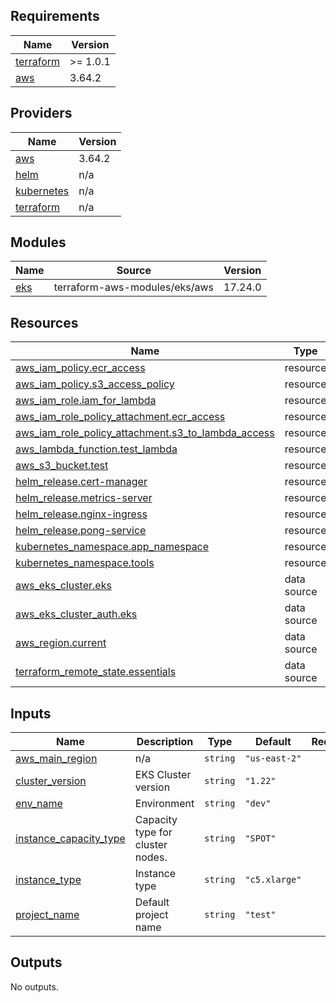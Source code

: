 ## Requirements

| Name | Version |
|------|---------|
| <a name="requirement_terraform"></a> [terraform](#requirement\_terraform) | >= 1.0.1 |
| <a name="requirement_aws"></a> [aws](#requirement\_aws) | 3.64.2 |

## Providers

| Name | Version |
|------|---------|
| <a name="provider_aws"></a> [aws](#provider\_aws) | 3.64.2 |
| <a name="provider_helm"></a> [helm](#provider\_helm) | n/a |
| <a name="provider_kubernetes"></a> [kubernetes](#provider\_kubernetes) | n/a |
| <a name="provider_terraform"></a> [terraform](#provider\_terraform) | n/a |

## Modules

| Name | Source | Version |
|------|--------|---------|
| <a name="module_eks"></a> [eks](#module\_eks) | terraform-aws-modules/eks/aws | 17.24.0 |

## Resources

| Name | Type |
|------|------|
| [aws_iam_policy.ecr_access](https://registry.terraform.io/providers/hashicorp/aws/3.64.2/docs/resources/iam_policy) | resource |
| [aws_iam_policy.s3_access_policy](https://registry.terraform.io/providers/hashicorp/aws/3.64.2/docs/resources/iam_policy) | resource |
| [aws_iam_role.iam_for_lambda](https://registry.terraform.io/providers/hashicorp/aws/3.64.2/docs/resources/iam_role) | resource |
| [aws_iam_role_policy_attachment.ecr_access](https://registry.terraform.io/providers/hashicorp/aws/3.64.2/docs/resources/iam_role_policy_attachment) | resource |
| [aws_iam_role_policy_attachment.s3_to_lambda_access](https://registry.terraform.io/providers/hashicorp/aws/3.64.2/docs/resources/iam_role_policy_attachment) | resource |
| [aws_lambda_function.test_lambda](https://registry.terraform.io/providers/hashicorp/aws/3.64.2/docs/resources/lambda_function) | resource |
| [aws_s3_bucket.test](https://registry.terraform.io/providers/hashicorp/aws/3.64.2/docs/resources/s3_bucket) | resource |
| [helm_release.cert-manager](https://registry.terraform.io/providers/hashicorp/helm/latest/docs/resources/release) | resource |
| [helm_release.metrics-server](https://registry.terraform.io/providers/hashicorp/helm/latest/docs/resources/release) | resource |
| [helm_release.nginx-ingress](https://registry.terraform.io/providers/hashicorp/helm/latest/docs/resources/release) | resource |
| [helm_release.pong-service](https://registry.terraform.io/providers/hashicorp/helm/latest/docs/resources/release) | resource |
| [kubernetes_namespace.app_namespace](https://registry.terraform.io/providers/hashicorp/kubernetes/latest/docs/resources/namespace) | resource |
| [kubernetes_namespace.tools](https://registry.terraform.io/providers/hashicorp/kubernetes/latest/docs/resources/namespace) | resource |
| [aws_eks_cluster.eks](https://registry.terraform.io/providers/hashicorp/aws/3.64.2/docs/data-sources/eks_cluster) | data source |
| [aws_eks_cluster_auth.eks](https://registry.terraform.io/providers/hashicorp/aws/3.64.2/docs/data-sources/eks_cluster_auth) | data source |
| [aws_region.current](https://registry.terraform.io/providers/hashicorp/aws/3.64.2/docs/data-sources/region) | data source |
| [terraform_remote_state.essentials](https://registry.terraform.io/providers/hashicorp/terraform/latest/docs/data-sources/remote_state) | data source |

## Inputs

| Name | Description | Type | Default | Required |
|------|-------------|------|---------|:--------:|
| <a name="input_aws_main_region"></a> [aws\_main\_region](#input\_aws\_main\_region) | n/a | `string` | `"us-east-2"` | no |
| <a name="input_cluster_version"></a> [cluster\_version](#input\_cluster\_version) | EKS Cluster version | `string` | `"1.22"` | no |
| <a name="input_env_name"></a> [env\_name](#input\_env\_name) | Environment | `string` | `"dev"` | no |
| <a name="input_instance_capacity_type"></a> [instance\_capacity\_type](#input\_instance\_capacity\_type) | Capacity type for cluster nodes. | `string` | `"SPOT"` | no |
| <a name="input_instance_type"></a> [instance\_type](#input\_instance\_type) | Instance type | `string` | `"c5.xlarge"` | no |
| <a name="input_project_name"></a> [project\_name](#input\_project\_name) | Default project name | `string` | `"test"` | no |

## Outputs

No outputs.

